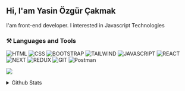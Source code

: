 
## Hi, I'am Yasin Özgür Çakmak
I'am front-end developer. I interested in Javascript Technologies 

### ⚒️ Languages and Tools  
![HTML](https://img.shields.io/badge/HTML5-E34F26?style=for-the-badge&logo=html5&logoColor=white)
![CSS](https://img.shields.io/badge/CSS3-1572B6?style=for-the-badge&logo=css3&logoColor=white)
![BOOTSTRAP](https://img.shields.io/badge/Bootstrap-563D7C?style=for-the-badge&logo=bootstrap&logoColor=white)
![TAILWIND](https://img.shields.io/badge/Tailwind_CSS-38B2AC?style=for-the-badge&logo=tailwind-css&logoColor=white)
![JAVASCRIPT](https://img.shields.io/badge/JavaScript-323330?style=for-the-badge&logo=javascript&logoColor=F7DF1E)
![REACT](https://img.shields.io/badge/React-20232A?style=for-the-badge&logo=react&logoColor=61DAFB)
![NEXT](https://img.shields.io/badge/next.js-000000?style=for-the-badge&logo=nextdotjs&logoColor=white)
![REDUX](https://img.shields.io/badge/Redux-593D88?style=for-the-badge&logo=redux&logoColor=white)
![GIT](https://img.shields.io/badge/GIT-E44C30?style=for-the-badge&logo=git&logoColor=white)
![Postman](https://img.shields.io/badge/Postman-FF6C37?style=for-the-badge&logo=postman&logoColor=white)

[![](https://visitcount.itsvg.in/api?id=sirotros&icon=0&color=0)](https://visitcount.itsvg.in)

<details>
  <summary>Github Stats</summary>
  
   ![](https://github-readme-stats.vercel.app/api?username=sirotros&theme=dark&hide_border=true&include_all_commits=false&count_private=false)
   ![](https://github-readme-streak-stats.herokuapp.com/?user=sirotros&theme=dark&hide_border=true)
   ![](https://github-readme-stats.vercel.app/api/top-langs/?username=sirotros&theme=dark&hide_border=true&include_all_commits=false&count_private=false&layout=compact)
</details>
